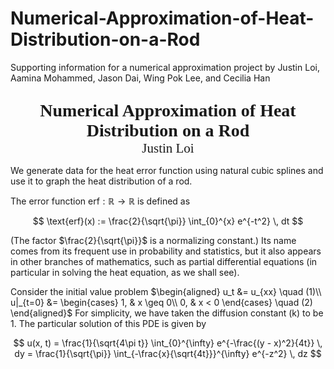 # Numerical-Approximation-of-Heat-Distribution-on-a-Rod
Supporting information for a numerical approximation project by Justin Loi, Aamina Mohammed, Jason Dai, Wing Pok Lee, and Cecilia Han


<div style="text-align: center; margin-top: 2em;">
    <span style="font-family: 'Times New Roman', Times, serif; font-size: 2em; font-weight: bold;">
       Numerical Approximation of Heat Distribution on a Rod
    </span>
    <br>
    <span style="font-family: 'Times New Roman', Times, serif; font-size: 1.5em;">
        Justin Loi
    </span>
</div>

We generate data for the heat error function using natural cubic splines and use it to graph the heat distribution of a rod. 

The error function $\text{erf} : \mathbb{R} \rightarrow \mathbb{R}$ is defined as

$$
\text{erf}(x) := \frac{2}{\sqrt{\pi}} \int_{0}^{x} e^{-t^2} \, dt
$$

(The factor $\frac{2}{\sqrt{\pi}}$ is a normalizing constant.) Its name comes from its frequent use in probability and statistics, but it also appears in other branches of mathematics, such as partial differential equations (in particular in solving the heat equation, as we shall see).


Consider the initial value problem
$\begin{aligned}
u_t &= u_{xx} \quad (1)\\
u|_{t=0} &= 
\begin{cases}
1, & x \geq 0\\
0, & x < 0
\end{cases} \quad (2)
\end{aligned}$
For simplicity, we have taken the diffusion constant \(k\) to be 1. The particular solution of this PDE is given by 


$$ u(x, t) = \frac{1}{\sqrt{4\pi t}} \int_{0}^{\infty} e^{-\frac{(y - x)^2}{4t}} \, dy = \frac{1}{\sqrt{\pi}} \int_{-\frac{x}{\sqrt{4t}}}^{\infty} e^{-z^2} \, dz $$
